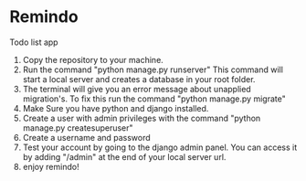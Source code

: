 # Remindo
Todo list app
1. Copy the repository to your machine.
2. Run the command "python manage.py runserver" This command will start a local server and creates a database in your root folder.
3. The terminal will give you an error message about unapplied migration's. To fix this run the command "python manage.py migrate"
4. Make Sure you have python and django installed.
5. Create a user with admin privileges with the command "python manage.py createsuperuser"
6. Create a username and password
7. Test your account by going to the django admin panel. You can access it by adding "/admin" at the end of your local server url.
8. enjoy remindo!
